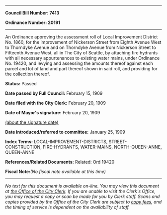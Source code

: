 

********

**Council Bill Number: 7413**
   
**Ordinance Number: 20191**
********

 An Ordinance approving the assessment roll of Local Improvement District No. 1860, for the improvement of Nickerson Street from Eighth Avenue West to Thorndyke Avenue and on Thorndyke Avenue from Nickerson Street to Fifteenth Avenue West, all in The City of Seattle, by attaching fire hydrants with all necessary appurtenances to existing water mains, under Ordinance No. 19420, and levying and assessing the amounts thereof against each parcel and lot of land and part thereof shown in said roll, and providing for the collection thereof.

**Status:** Passed
   
**Date passed by Full Council:** February 15, 1909
   
**Date filed with the City Clerk:** February 20, 1909
   
**Date of Mayor's signature:** February 20, 1909
   
[(about the signature date)](/~public/approvaldate.htm)
   
   
   
**Date introduced/referred to committee:** January 25, 1909
   
   
**Index Terms:** LOCAL-IMPROVEMENT-DISTRICTS, STREET-CONSTRUCTION, FIRE-HYDRANTS, WATER-MAINS, NORTH-QUEEN-ANNE, QUEEN-ANNE

**References/Related Documents:** Related: Ord 19420

**Fiscal Note:**_(No fiscal note available at this time)_
********

_No text for this document is available on-line. You may view this document at [the Office of the City Clerk](http://www.seattle.gov/leg/clerk/contactUs.htm). If you are unable to visit the Clerk's Office, you may request a copy or scan be made for you by Clerk staff. Scans and copies provided by the Office of the City Clerk are subject to [copy fees](http://clerk.seattle.gov/~public/clerkfees.htm), and the timing of service is dependent on the availability of staff._

